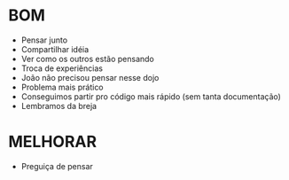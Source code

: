 # BOM
- Pensar junto
- Compartilhar idéia
- Ver como os outros estão pensando
- Troca de experiências
- João não precisou pensar nesse dojo
- Problema mais prático
- Conseguimos partir pro código mais rápido (sem tanta documentação)
- Lembramos da breja

# MELHORAR
- Preguiça de pensar